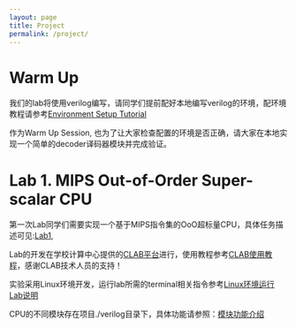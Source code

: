 ```yaml
---
layout: page
title: Project
permalink: /project/
---
```

# Warm Up

我们的lab将使用verilog编写，请同学们提前配好本地编写verilog的环境，配环境教程请参考[Environment Setup Tutorial](/2024Fall/static_files/Lab/Verilog环境搭建教程.pdf)

作为Warm Up Session, 也为了让大家检查配置的环境是否正确，请大家在本地实现一个简单的decoder译码器模块并完成验证。


# Lab 1. MIPS Out-of-Order Super-scalar CPU

第一次Lab同学们需要实现一个基于MIPS指令集的OoO超标量CPU，具体任务描述可见:[Lab1](/2024Fall/static_files/Lab/Lab1/Lab_1_Manual.pdf),

Lab的开发在学校计算中心提供的[CLAB平台](http://115.27.162.172:8080)进行，使用教程参考[CLAB使用教程](TODO)，感谢CLAB技术人员的支持！

实验采用Linux环境开发，运行lab所需的terminal相关指令参考[Linux环境运行Lab说明](/2024Fall/static_files/Lab/Lab1/Linux环境运行Lab说明.pdf)

CPU的不同模块存在项目./verilog目录下，具体功能请参照：[模块功能介绍](/2024Fall/static_files/Lab/Lab1/模块说明.html)